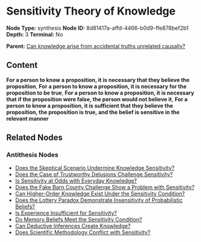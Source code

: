 # Sensitivity Theory of Knowledge

**Node Type:** synthesis
**Node ID:** 8d81417a-affd-4466-b0d9-ffe878bef2b1
**Depth:** 3
**Terminal:** No

**Parent:** [Can knowledge arise from accidental truths unrelated causally?](can-knowledge-arise-from-accidental-truths-unrelated-causally-antithesis-ceb45d59-8830-47e4-a760-e3bd35966b03.md)

## Content

**For a person to know a proposition, it is necessary that they believe the proposition**, **For a person to know a proposition, it is necessary for the proposition to be true**, **For a person to know a proposition, it is necessary that if the proposition were false, the person would not believe it**, **For a person to know a proposition, it is sufficient that they believe the proposition, the proposition is true, and the belief is sensitive in the relevant manner**

## Related Nodes

### Antithesis Nodes

- [Does the Skeptical Scenario Undermine Knowledge Sensitivity?](does-the-skeptical-scenario-undermine-knowledge-sensitivity-antithesis-4d2b0584-5bc2-43aa-85c8-13998663a804.md)
- [Does the Case of Trustworthy Delusions Challenge Sensitivity?](does-the-case-of-trustworthy-delusions-challenge-sensitivity-antithesis-115061a2-4dfd-4845-bb12-96e5cff14f41.md)
- [Is Sensitivity at Odds with Everyday Knowledge?](is-sensitivity-at-odds-with-everyday-knowledge-antithesis-4c8c5158-4774-4cde-b126-3ed27bc79f5b.md)
- [Does the Fake Barn County Challenge Show a Problem with Sensitivity?](does-the-fake-barn-county-challenge-show-a-problem-with-sensitivity-antithesis-678045a5-c690-46e6-b946-f787381fdfe0.md)
- [Can Higher-Order Knowledge Exist Under the Sensitivity Condition?](can-higher-order-knowledge-exist-under-the-sensitivity-condition-antithesis-19a820e4-e2de-4614-a91e-5252550fc65a.md)
- [Does the Lottery Paradox Demonstrate Insensitivity of Probabilistic Beliefs?](does-the-lottery-paradox-demonstrate-insensitivity-of-probabilistic-beliefs-antithesis-04b598da-ee14-4ca3-811d-799ad4b7eb87.md)
- [Is Experience Insufficient for Sensitivity?](is-experience-insufficient-for-sensitivity-antithesis-9ec50295-c555-455b-8fe2-9b0758e1eea7.md)
- [Do Memory Beliefs Meet the Sensitivity Condition?](do-memory-beliefs-meet-the-sensitivity-condition-antithesis-0345f582-84ef-42fd-8f3e-945f941b9e2e.md)
- [Can Deductive Inferences Create Knowledge?](can-deductive-inferences-create-knowledge-antithesis-68d49a8e-08d2-40dd-b76b-bc024341d185.md)
- [Does Scientific Methodology Conflict with Sensitivity?](does-scientific-methodology-conflict-with-sensitivity-antithesis-8a87db0d-7bf3-43ad-9e23-84b9f53e413f.md)

